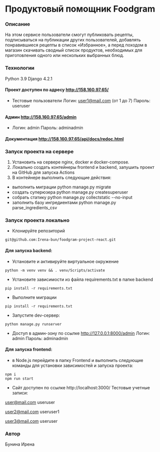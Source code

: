 # Продуктовый помощник Foodgram
### Описание
На этом сервисе пользователи смогут публиковать рецепты, подписываться на публикации других пользователей, добавлять понравившиеся рецепты в список «Избранное», а перед походом в магазин скачивать сводный список продуктов, необходимых для приготовления одного или нескольких выбранных блюд.
### Технологии
Python 3.9
Django 4.2.1

#### Проект доступен по адресу http://158.160.97.65/
- Тестовые пользователи Логин: user1@mail.com (от 1 до 7)  Пароль: useruser
#### Админ http://158.160.97.65/admin
- Логин: admin  Пароль: adminadmin
#### Документация http://158.160.97.65/api/docs/redoc.html

### Запуск проекта на сервере
1. Установить на сервере nginx, docker и docker-compose.
2. Локально создать контейнеры frontend и backend, запушить проект на GitHub для запуска Actions
3. В контейнере выполнить следующие действия:
- выполнить миграции python manage.py migrate
- создать суперюзера python manage.py createsuperuser
- собрать статику python manage.py collectstatic --no-input
- заполнить базу ингредиентами python manage.py parse_ingredients_csv

### Запуск проекта локально
- Клонируйте репозиторий
```
git@github.com:Irena-bun/foodgram-project-react.git
```
#### Для запуска backend:

- Установите и активируйте виртуальное окружение
```
python -m venv venv && . venv/Scripts/activate
```
- Установите зависимости из файла requirements.txt в папке backend
```
pip install -r requirements.txt
``` 
- Выполните миграции
```
pip install -r requirements.txt
```
- Запустите dev-сервер:
```
python manage.py runserver
```
- Доступ в админ-зону по ссылке http://127.0.0.1:8000/admin
Логин: admin
Пароль: adminadmin

#### Для запуска frontend:
- в Node.js перейдите в папку Frontend и выполнить следующие команды для установки зависимостей и запуска проекта:
```
npm i
npm run start
```
- Сайт доступен по ссылке http://localhost:3000/
Тестовые учетные записи:

user@mail.com
useruser

user2@mail.com
useruser1

user3@mail.com
useruser

### Автор
Бунина Ирена
